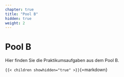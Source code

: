 ```yaml
---
chapter: true
title: "Pool B"
hidden: true
weight: 2
---
```



# Pool B

Hier finden Sie die Praktikumsaufgaben aus dem Pool B.


`{{< children showhidden="true" >}}`{=markdown}
